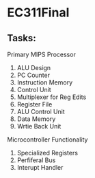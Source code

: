 # EC311Final


## Tasks:
Primary MIPS Processor
1. ALU Design
2. PC Counter
3. Instruction Memory
4. Control Unit
5. Multiplexer for Reg Edits
6. Register File
7. ALU Control Unit
8. Data Memory
9. Wrtie Back Unit

Microcontroller Functionality
1. Specialized Registers
2. Perfiferal Bus
3. Interupt Handler
